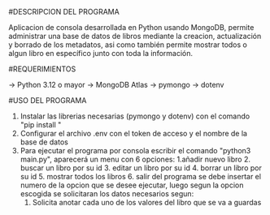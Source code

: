#DESCRIPCION DEL PROGRAMA

Aplicacion de consola desarrollada en Python usando MongoDB, permite administrar una base de datos de libros mediante la creacion,
actualización y borrado de los metadatos, asi como también permite mostrar todos o algun libro en específico junto con toda la información.

#REQUERIMIENTOS

-> Python 3.12 o mayor
-> MongoDB Atlas
-> pymongo
-> dotenv

#USO DEL PROGRAMA

1. Instalar las librerias necesarias (pymongo y dotenv) con el comando "pip install <libreria>"
2. Configurar el archivo .env con el token de acceso y el nombre de la base de datos 
3. Para ejecutar el programa por consola escribir el comando "python3 main.py", aparecerá un menu con 6 opciones:
    1.añadir nuevo libro
    2. buscar un libro por su id
    3. editar un libro por su id
    4. borrar un libro por su id
    5. mostrar todos los libros
    6. salir del programa
se debe insertar el numero de la opcion que se desee ejecutar, luego segun la opcion escogida se solicitaran los datos necesarios segun:
    1. Solicita anotar cada uno de los valores del libro que se va a guardas
